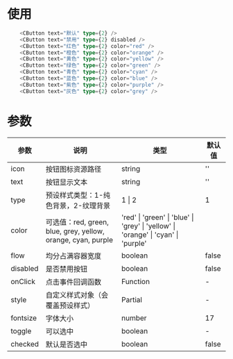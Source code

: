 # 使用
```ts
    <CButton text="默认" type={2} />
    <CButton text="禁用" type={2} disabled />
    <CButton text="红色" type={2} color="red" />
    <CButton text="橙色" type={2} color="orange" />
    <CButton text="黄色" type={2} color="yellow" />
    <CButton text="绿色" type={2} color="green" />
    <CButton text="青色" type={2} color="cyan" />
    <CButton text="蓝色" type={2} color="blue" />
    <CButton text="紫色" type={2} color="purple" />
    <CButton text="灰色" type={2} color="grey" />
```

# 参数
| 参数 | 说明 | 类型 | 默认值 |
| --- | --- | --- | --- |
| icon | 按钮图标资源路径 | string | '' |
| text | 按钮显示文本 | string | '' |
| type | 预设样式类型：1-纯色背景，2-纹理背景 | 1 \| 2 | 1 |
| color | 可选值：red, green, blue, grey, yellow, orange, cyan, purple | 'red' \| 'green' \| 'blue' \| 'grey' \| 'yellow' \| 'orange' \| 'cyan' \| 'purple' |  |
| flow | 均分占满容器宽度 | boolean | false |
| disabled | 是否禁用按钮 | boolean | false |
| onClick | 点击事件回调函数 | Function | - |
| style | 自定义样式对象（会覆盖预设样式） | Partial<PanelStyle> | - |
| fontsize | 字体大小 | number | 17 |
| toggle | 可以选中 | boolean | - |
| checked | 默认是否选中 | boolean | false |
